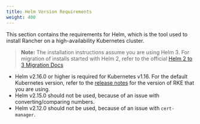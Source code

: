 ```yaml
---
title: Helm Version Requirements
weight: 400
---
```


This section contains the requirements for Helm, which is the tool used to install Rancher on a high-availability Kubernetes cluster.

> **Note:** The installation instructions assume you are using Helm 3. For migration of installs started with Helm 2, refer to the official [Helm 2 to 3 Migration Docs](https://helm.sh/blog/migrate-from-helm-v2-to-helm-v3/)

- Helm v2.16.0 or higher is required for Kubernetes v1.16. For the default Kubernetes version, refer to the [release notes](https://github.com/rancher/rke/releases) for the version of RKE that you are using.
- Helm v2.15.0 should not be used, because of an issue with converting/comparing numbers.
- Helm v2.12.0 should not be used, because of an issue with `cert-manager`.
